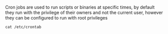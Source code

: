 Cron jobs are used to run scripts or binaries at specific times, by default they run with the privilege of their owners and not the current user, however they can be configured to run with root privileges
```shell
cat /etc/crontab
```